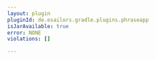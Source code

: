 ```yaml
---
layout: plugin
pluginId: de.esailors.gradle.plugins.phraseapp
isJarAvailable: true
error: NONE
violations: []

---
```

